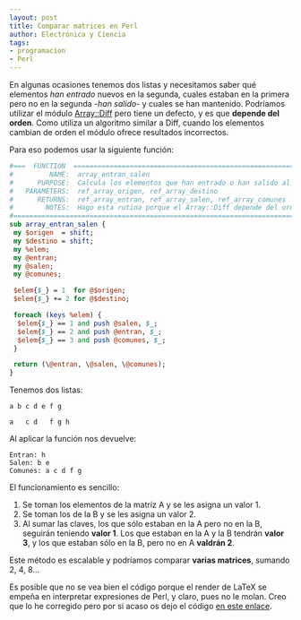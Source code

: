 ```yaml
---
layout: post
title: Comparar matrices en Perl
author: Electrónica y Ciencia
tags:
- programacion
- Perl
---
```


En algunas ocasiones tenemos dos listas y necesitamos saber qué elementos *han entrado* nuevos en la segunda, cuales estaban en la primera pero no en la segunda -*han salido*- y cuales se han mantenido. Podríamos utilizar el módulo [Array::Diff](http://search.cpan.org/%7Etypester/Array-Diff-0.05002/lib/Array/Diff.pm) pero tiene un defecto, y es que **depende del orden**. Como utiliza un algoritmo similar a Diff, cuando los elementos cambian de orden el módulo ofrece resultados incorrectos.

Para eso podemos usar la siguiente función:

```perl
#===  FUNCTION  ================================================================
#         NAME:  array_entran_salen
#      PURPOSE:  Calcula los elementos que han entrado o han salido al comparar matrices
#   PARAMETERS:  ref_array_origen, ref_array_destino
#      RETURNS:  ref_array_entran, ref_array_salen, ref_array_comunes
#        NOTES:  Hago esta rutina porque el Array::Diff depende del orden
#===============================================================================
sub array_entran_salen {
 my $origen  = shift;
 my $destino = shift;
 my %elem;
 my @entran;
 my @salen;
 my @comunes;

 $elem{$_} = 1  for @$origen;
 $elem{$_} += 2 for @$destino;

 foreach (keys %elem) {
  $elem{$_} == 1 and push @salen, $_;
  $elem{$_} == 2 and push @entran, $_;
  $elem{$_} == 3 and push @comunes, $_;
 }

 return (\@entran, \@salen, \@comunes);
}
```

Tenemos dos listas:

    a b c d e f g
    
    a   c d   f g h

Al aplicar la función nos devuelve:

    Entran: h
    Salen: b e
    Comunes: a c d f g

El funcionamiento es sencillo:

1. Se toman los elementos de la matriz A y se les asigna un valor 1.
1. Se toman los de la B y se les asigna un valor 2.
1. Al sumar las claves, los que sólo estaban en la A pero no en la B, seguirán teniendo **valor 1**. Los que estaban en la A y la B tendrán **valor 3**, y los que estaban sólo en la B, pero no en A **valdrán 2**.

Este método es escalable y podríamos comparar **varias matrices**, sumando 2, 4, 8...

Es posible que no se vea bien el código porque el render de LaTeX se empeña en interpretar expresiones de Perl, y claro, pues no le molan. Creo que lo he corregido pero por si acaso os dejo el código [en este enlace](http://sites.google.com/site/electronicayciencia/array_entran_salen.pl).

